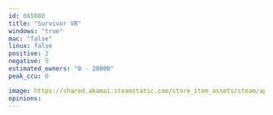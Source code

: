 ```yaml
---
id: 665880
title: "Survivor VR"
windows: "true"
mac: "false"
linux: false
positive: 2
negative: 5
estimated_owners: "0 - 20000"
peak_ccu: 0

image: https://shared.akamai.steamstatic.com/store_item_assets/steam/apps/665880/header.jpg?t=1499763683
opinions:
---
```


